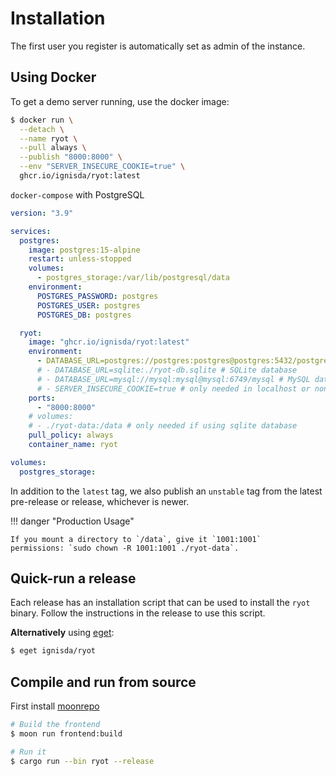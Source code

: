 # Installation

The first user you register is automatically set as admin of the instance.

## Using Docker

To get a demo server running, use the docker image:

```bash
$ docker run \
  --detach \
  --name ryot \
  --pull always \
  --publish "8000:8000" \
  --env "SERVER_INSECURE_COOKIE=true" \
  ghcr.io/ignisda/ryot:latest
```

`docker-compose` with PostgreSQL

```yaml
version: "3.9"

services:
  postgres:
    image: postgres:15-alpine
    restart: unless-stopped
    volumes:
      - postgres_storage:/var/lib/postgresql/data
    environment:
      POSTGRES_PASSWORD: postgres
      POSTGRES_USER: postgres
      POSTGRES_DB: postgres

  ryot:
    image: "ghcr.io/ignisda/ryot:latest"
    environment:
      - DATABASE_URL=postgres://postgres:postgres@postgres:5432/postgres # recommended
      # - DATABASE_URL=sqlite:./ryot-db.sqlite # SQLite database
      # - DATABASE_URL=mysql://mysql:mysql@mysql:6749/mysql # MySQL database
      # - SERVER_INSECURE_COOKIE=true # only needed in localhost or non-https
    ports:
      - "8000:8000"
    # volumes:
    # - ./ryot-data:/data # only needed if using sqlite database
    pull_policy: always
    container_name: ryot

volumes:
  postgres_storage:
```

In addition to the `latest` tag, we also publish an `unstable` tag from the latest
pre-release or release, whichever is newer.

!!! danger "Production Usage"

    If you mount a directory to `/data`, give it `1001:1001`
    permissions: `sudo chown -R 1001:1001 ./ryot-data`.

## Quick-run a release

Each release has an installation script that can be used to install the `ryot`
binary. Follow the instructions in the release to use this script.

**Alternatively** using [eget](https://github.com/zyedidia/eget):

```bash
$ eget ignisda/ryot
```

## Compile and run from source

First install [moonrepo](https://moonrepo.dev/)

```bash
# Build the frontend
$ moon run frontend:build

# Run it
$ cargo run --bin ryot --release
```
